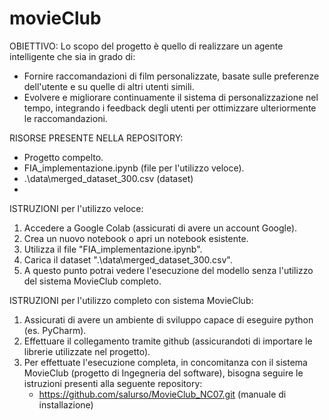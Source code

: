 # movieClub
OBIETTIVO: Lo scopo del progetto è quello di realizzare un agente intelligente che sia in grado di:
  - Fornire raccomandazioni di film personalizzate, basate sulle preferenze dell'utente e su quelle di altri utenti simili. 
  - Evolvere e migliorare continuamente il sistema di personalizzazione nel tempo, integrando i feedback degli utenti per ottimizzare ulteriormente le raccomandazioni. 

RISORSE PRESENTE NELLA REPOSITORY: 
  - Progetto compelto.
  - FIA_implementazione.ipynb (file per l'utilizzo veloce).
  - .\data\merged_dataset_300.csv (dataset)
  - 

ISTRUZIONI per l'utilizzo veloce:
  1. Accedere a Google Colab (assicurati di avere un account Google).
  2. Crea un nuovo notebook o apri un notebook esistente.
  3. Utilizza il file "FIA_implementazione.ipynb".
  4. Carica il dataset ".\data\merged_dataset_300.csv".
  5. A questo punto potrai vedere l'esecuzione del modello senza l'utilizzo del sistema MovieClub completo.

ISTRUZIONI per l'utilizzo completo con sistema MovieClub:
  1. Assicurati di avere un ambiente di sviluppo capace di eseguire python (es. PyCharm).
  2. Effettuare il collegamento tramite github (assicurandoti di importare le librerie utilizzate nel progetto).
  3. Per effettuate l'esecuzione completa, in concomitanza con il sistema MovieClub (progetto di Ingegneria del software), bisogna seguire le istruzioni presenti alla seguente repository:
     - https://github.com/salurso/MovieClub_NC07.git (manuale di installazione)
